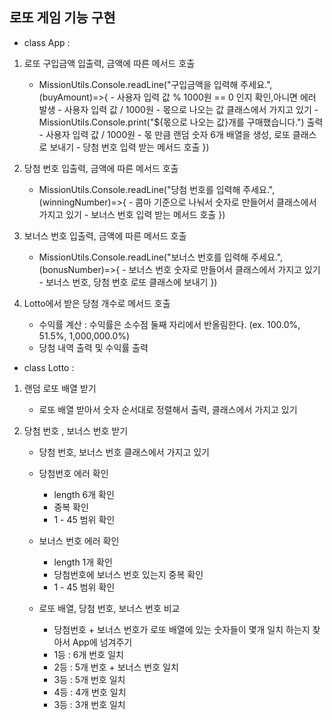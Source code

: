 ## 로또 게임 기능 구현

- class App :

1. 로또 구입금액 입출력, 금액에 따른 메서드 호출

   - MissionUtils.Console.readLine("구입금액을 입력해 주세요.",(buyAmount)=>{ - 사용자 입력 값 % 1000원 == 0 인지 확인,아니면 에러 발생 - 사용자 입력 값 / 1000원 - 몫으로 나오는 값 클래스에서 가지고 있기 - MissionUtils.Console.print("${몫으로 나오는 값}개를 구매했습니다.") 출력 - 사용자 입력 값 / 1000원 - 몫 만큼 랜덤 숫자 6개 배열을 생성, 로또 클래스로 보내기 - 당첨 번호 입력 받는 메서드 호출
     })

2. 당첨 번호 입출력, 금액에 따른 메서드 호출
   - MissionUtils.Console.readLine("당첨 번호를 입력해 주세요.",(winningNumber)=>{ - 콤마 기준으로 나눠서 숫자로 만들어서 클래스에서 가지고 있기 - 보너스 번호 입력 받는 메서드 호출
     })
3. 보너스 번호 입출력, 금액에 따른 메서드 호출

   - MissionUtils.Console.readLine("보너스 번호를 입력해 주세요.",(bonusNumber)=>{ - 보너스 번호 숫자로 만들어서 클래스에서 가지고 있기 - 보너스 번호, 당첨 번호 로또 클래스에 보내기
     })

4. Lotto에서 받은 당첨 개수로 메서드 호출
   - 수익률 계산 : 수익률은 소수점 둘째 자리에서 반올림한다. (ex. 100.0%, 51.5%, 1,000,000.0%)
   - 당첨 내역 출력 및 수익률 출력

- class Lotto :

1. 랜덤 로또 배열 받기

   - 로또 배열 받아서 숫자 순서대로 정렬해서 출력, 클래스에서 가지고 있기

2. 당첨 번호 , 보너스 번호 받기

   - 당첨 번호, 보너스 번호 클래스에서 가지고 있기

   - 당첨번호 에러 확인

     - length 6개 확인
     - 중복 확인
     - 1 - 45 범위 확인

   - 보너스 번호 에러 확인

     - length 1개 확인
     - 당첨번호에 보너스 번호 있는지 중복 확인
     - 1 - 45 범위 확인

   - 로또 배열, 당첨 번호, 보너스 번호 비교

     - 당첨번호 + 보너스 번호가 로또 배열에 있는 숫자들이 몇개 일치 하는지 찾아서 App에 넘겨주기
     - 1등 : 6개 번호 일치
     - 2등 : 5개 번호 + 보너스 번호 일치
     - 3등 : 5개 번호 일치
     - 4등 : 4개 번호 일치
     - 3등 : 3개 번호 일치
